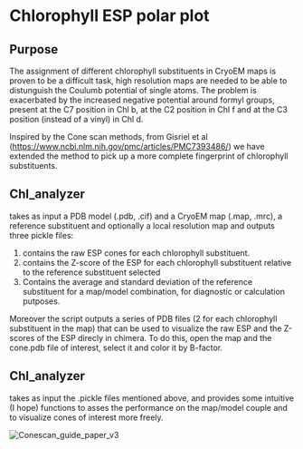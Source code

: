 # Chlorophyll ESP polar plot

## Purpose
The assignment of different chlorophyll substituents in CryoEM maps is proven to be a difficult task, high resolution maps are needed to be able to distunguish the Coulumb potential of single atoms. The problem is exacerbated by the increased negative potential around formyl groups, present at the C7 position in Chl b, at the C2 position in Chl f and at the C3 position (instead of a vinyl) in Chl d. 



Inspired by the Cone scan methods, from Gisriel et al (https://www.ncbi.nlm.nih.gov/pmc/articles/PMC7393486/) we have extended the method to pick up a more complete fingerprint of chlorophyll substituents. 

## Chl_analyzer
takes as input a PDB model (.pdb, .cif) and a CryoEM map (.map, .mrc), a reference substituent and optionally a local resolution map and outputs three pickle files:

1) contains the raw ESP cones for each chlorophyll substituent.
2) contains the Z-score of the ESP for each chlorophyll substituent relative to the reference substituent selected
3) Contains the average and standard deviation of the reference substituent for a map/model combination, for diagnostic or calculation putposes. 

Moreover the script outputs a series of PDB files (2 for each chlorophyll substituent in the map) that can be used to visualize the raw ESP and the Z-scores of the ESP direcly in chimera. 
To do this, open the map and the cone.pdb file of interest, select it and color it by B-factor. 

## Chl_analyzer

takes as input the .pickle files mentioned above, and provides some intuitive (I hope) functions to asses the performance on the map/model couple and to visualize cones of interest more freely.

![Conescan_guide_paper_v3](https://github.com/giovanniconsoli/Chlorophyll-subsituents-scan/assets/166529682/c2e8781d-f6fd-4ff7-98ae-69fc08800027)

